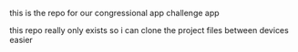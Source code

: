 this is the repo for our congressional app challenge app

this repo really only exists so i can clone the project files between devices easier
